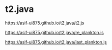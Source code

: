 # t2.java
https://asif-ui875.github.io/t2.java/t2.js

https://asif-ui875.github.io/t2.java/re_plankton.js

https://asif-ui875.github.io/t2.java/last_plankton.js
